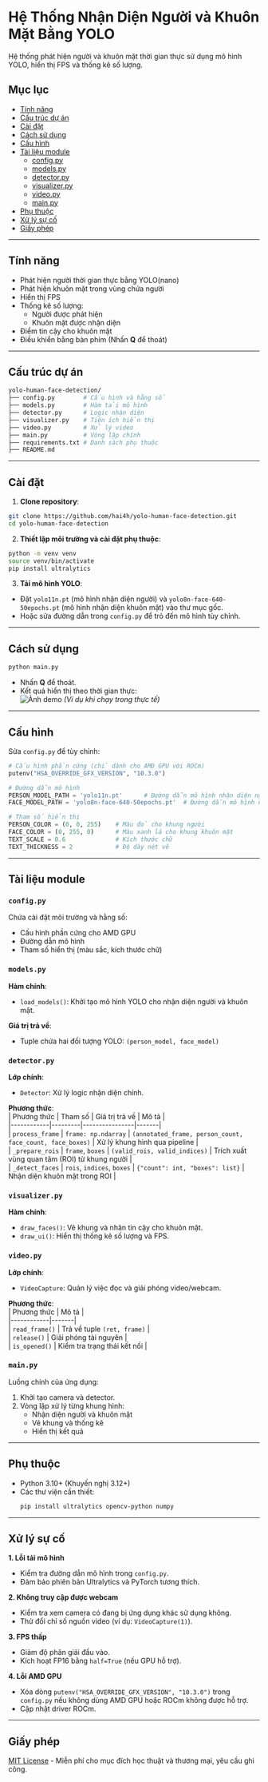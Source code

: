# Hệ Thống Nhận Diện Người và Khuôn Mặt Bằng YOLO  

Hệ thống phát hiện người và khuôn mặt thời gian thực sử dụng mô hình YOLO, hiển thị FPS và thống kê số lượng.  

## **Mục lục**  
- [Tính năng](#tính-năng)  
- [Cấu trúc dự án](#cấu-trúc-dự-án)  
- [Cài đặt](#cài-đặt)  
- [Cách sử dụng](#cách-sử-dụng)  
- [Cấu hình](#cấu-hình)  
- [Tài liệu module](#tài-liệu-module)  
  - [config.py](#configpy)  
  - [models.py](#modelspy)  
  - [detector.py](#detectorpy)  
  - [visualizer.py](#visualizerpy)  
  - [video.py](#videopy)  
  - [main.py](#mainpy)  
- [Phụ thuộc](#phụ-thuộc)  
- [Xử lý sự cố](#xử-lý-sự-cố)  
- [Giấy phép](#giấy-phép)  

---

## **Tính năng**  
- Phát hiện người thời gian thực bằng YOLO(nano)  
- Phát hiện khuôn mặt trong vùng chứa người  
- Hiển thị FPS  
- Thống kê số lượng:  
  - Người được phát hiện  
  - Khuôn mặt được nhận diện  
- Điểm tin cậy cho khuôn mặt  
- Điều khiển bằng bàn phím (Nhấn **Q** để thoát)  

---

## **Cấu trúc dự án**  
```bash  
yolo-human-face-detection/  
├── config.py        # Cấu hình và hằng số  
├── models.py        # Hàm tải mô hình  
├── detector.py      # Logic nhận diện  
├── visualizer.py    # Tiện ích hiển thị  
├── video.py         # Xử lý video  
├── main.py          # Vòng lặp chính  
├── requirements.txt # Danh sách phụ thuộc  
├── README.md  
```  

---

## **Cài đặt**  
1. **Clone repository**:  
```bash  
git clone https://github.com/hai4h/yolo-human-face-detection.git  
cd yolo-human-face-detection  
```  

2. **Thiết lập môi trường và cài đặt phụ thuộc**:  
```bash  
python -m venv venv  
source venv/bin/activate  
pip install ultralytics  
```  

3. **Tải mô hình YOLO**:  
- Đặt `yolo11n.pt` (mô hình nhận diện người) và `yolo8n-face-640-50epochs.pt` (mô hình nhận diện khuôn mặt) vào thư mục gốc.  
- Hoặc sửa đường dẫn trong `config.py` để trỏ đến mô hình tùy chỉnh.  

---

## **Cách sử dụng**  
```bash  
python main.py  
```  
- Nhấn **Q** để thoát.  
- Kết quả hiển thị theo thời gian thực:  
  ![Ảnh demo](screenshot.png) *(Ví dụ khi chạy trong thực tế)*  

---

## **Cấu hình**  
Sửa `config.py` để tùy chỉnh:  
```python  
# Cấu hình phần cứng (chỉ dành cho AMD GPU với ROCm)  
putenv("HSA_OVERRIDE_GFX_VERSION", "10.3.0")  

# Đường dẫn mô hình  
PERSON_MODEL_PATH = 'yolo11n.pt'      # Đường dẫn mô hình nhận diện người  
FACE_MODEL_PATH = 'yolo8n-face-640-50epochs.pt'  # Đường dẫn mô hình nhận diện khuôn mặt  

# Tham số hiển thị  
PERSON_COLOR = (0, 0, 255)    # Màu đỏ cho khung người  
FACE_COLOR = (0, 255, 0)      # Màu xanh lá cho khung khuôn mặt  
TEXT_SCALE = 0.6              # Kích thước chữ  
TEXT_THICKNESS = 2            # Độ dày nét vẽ  
```  

---

## **Tài liệu module**  

### **`config.py`**  
Chứa cài đặt môi trường và hằng số:  
- Cấu hình phần cứng cho AMD GPU  
- Đường dẫn mô hình  
- Tham số hiển thị (màu sắc, kích thước chữ)  

### **`models.py`**  
**Hàm chính**:  
- `load_models()`: Khởi tạo mô hình YOLO cho nhận diện người và khuôn mặt.  

**Giá trị trả về**:  
- Tuple chứa hai đối tượng YOLO: `(person_model, face_model)`  

### **`detector.py`**  
**Lớp chính**:  
- `Detector`: Xử lý logic nhận diện chính.  

**Phương thức**:  
| Phương thức | Tham số | Giá trị trả về | Mô tả |  
|------------|---------|----------------|-------|  
| `process_frame` | `frame: np.ndarray` | `(annotated_frame, person_count, face_count, face_boxes)` | Xử lý khung hình qua pipeline |  
| `_prepare_rois` | `frame`, `boxes` | `(valid_rois, valid_indices)` | Trích xuất vùng quan tâm (ROI) từ khung người |  
| `_detect_faces` | `rois`, `indices`, `boxes` | `{"count": int, "boxes": list}` | Nhận diện khuôn mặt trong ROI |  

### **`visualizer.py`**  
**Hàm chính**:  
- `draw_faces()`: Vẽ khung và nhãn tin cậy cho khuôn mặt.  
- `draw_ui()`: Hiển thị thống kê số lượng và FPS.  

### **`video.py`**  
**Lớp chính**:  
- `VideoCapture`: Quản lý việc đọc và giải phóng video/webcam.  

**Phương thức**:  
| Phương thức | Mô tả |  
|------------|-------|  
| `read_frame()` | Trả về tuple `(ret, frame)` |  
| `release()` | Giải phóng tài nguyên |  
| `is_opened()` | Kiểm tra trạng thái kết nối |  

### **`main.py`**  
Luồng chính của ứng dụng:  
1. Khởi tạo camera và detector.  
2. Vòng lặp xử lý từng khung hình:  
   - Nhận diện người và khuôn mặt  
   - Vẽ khung và thống kê  
   - Hiển thị kết quả  

---

## **Phụ thuộc**  
- Python 3.10+ (Khuyến nghị 3.12+)  
- Các thư viện cần thiết:  
  ```bash  
  pip install ultralytics opencv-python numpy  
  ```  

---

## **Xử lý sự cố**  
**1. Lỗi tải mô hình**  
- Kiểm tra đường dẫn mô hình trong `config.py`.  
- Đảm bảo phiên bản Ultralytics và PyTorch tương thích.  

**2. Không truy cập được webcam**  
- Kiểm tra xem camera có đang bị ứng dụng khác sử dụng không.  
- Thử đổi chỉ số nguồn video (ví dụ: `VideoCapture(1)`).  

**3. FPS thấp**  
- Giảm độ phân giải đầu vào.  
- Kích hoạt FP16 bằng `half=True` (nếu GPU hỗ trợ).  

**4. Lỗi AMD GPU**  
- Xóa dòng `putenv("HSA_OVERRIDE_GFX_VERSION", "10.3.0")` trong `config.py` nếu không dùng AMD GPU hoặc ROCm không được hỗ trợ.  
- Cập nhật driver ROCm.  

---

## **Giấy phép**  
[MIT License](LICENSE) - Miễn phí cho mục đích học thuật và thương mại, yêu cầu ghi công.